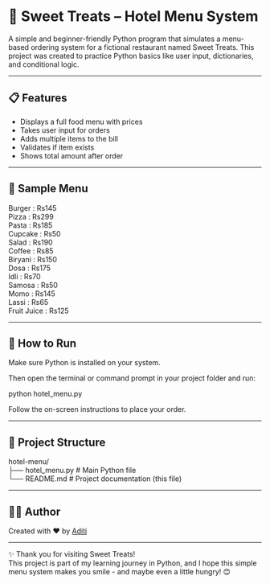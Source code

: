 # 🍰 Sweet Treats – Hotel Menu System

A simple and beginner-friendly Python program that simulates a menu-based ordering system for a fictional restaurant named Sweet Treats. This project was created to practice Python basics like user input, dictionaries, and conditional logic.

---

## 📋 Features

- Displays a full food menu with prices  
- Takes user input for orders  
- Adds multiple items to the bill  
- Validates if item exists  
- Shows total amount after order  

---

## 🧾 Sample Menu

Burger       : Rs145  
Pizza        : Rs299  
Pasta        : Rs185  
Cupcake      : Rs50  
Salad        : Rs190  
Coffee       : Rs85  
Biryani      : Rs150  
Dosa         : Rs175  
Idli         : Rs70  
Samosa       : Rs50  
Momo         : Rs145  
Lassi        : Rs65  
Fruit Juice  : Rs125

---

## 🚀 How to Run

Make sure Python is installed on your system.

Then open the terminal or command prompt in your project folder and run:

python hotel_menu.py

Follow the on-screen instructions to place your order.

---

## 📁 Project Structure

hotel-menu/  
├── hotel_menu.py     # Main Python file  
└── README.md         # Project documentation (this file)

---

## 👩‍💻 Author

Created with ❤ by [Aditi](https://github.com/Aditi-15679)

---

✨ Thank you for visiting Sweet Treats!  
This project is part of my learning journey in Python, and I hope this simple menu system makes you smile - and maybe even a little hungry! 😊
